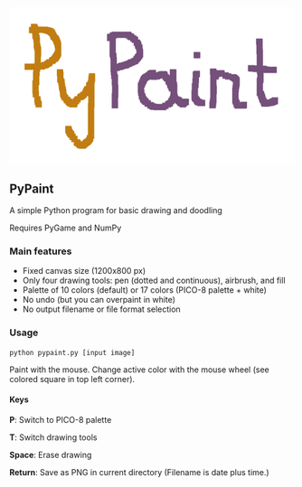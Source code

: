 ![logo](https://github.com/mdoege/PyPaint/raw/master/logo.png "PyPaint logo")

## PyPaint

A simple Python program for basic drawing and doodling

Requires PyGame and NumPy

### Main features

* Fixed canvas size (1200x800 px)
* Only four drawing tools: pen (dotted and continuous), airbrush, and fill
* Palette of 10 colors (default) or 17 colors (PICO-8 palette + white)
* No undo (but you can overpaint in white)
* No output filename or file format selection

### Usage

    python pypaint.py [input image]

Paint with the mouse. Change active color with the mouse wheel
(see colored square in top left corner).

#### Keys

**P**: Switch to PICO-8 palette

**T**: Switch drawing tools

**Space**: Erase drawing

**Return**: Save as PNG in current directory (Filename is date plus time.)

